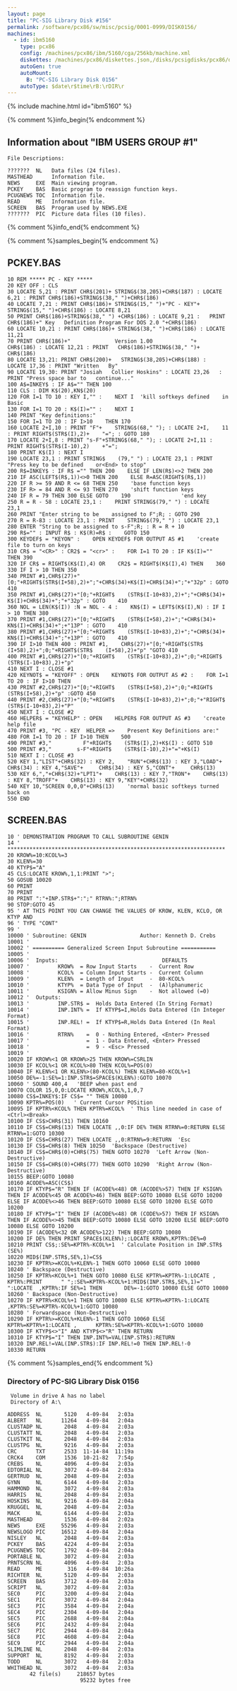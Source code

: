 ```yaml
---
layout: page
title: "PC-SIG Library Disk #156"
permalink: /software/pcx86/sw/misc/pcsig/0001-0999/DISK0156/
machines:
  - id: ibm5160
    type: pcx86
    config: /machines/pcx86/ibm/5160/cga/256kb/machine.xml
    diskettes: /machines/pcx86/diskettes.json,/disks/pcsigdisks/pcx86/diskettes.json
    autoGen: true
    autoMount:
      B: "PC-SIG Library Disk 0156"
    autoType: $date\r$time\rB:\rDIR\r
---
```


{% include machine.html id="ibm5160" %}

{% comment %}info_begin{% endcomment %}

## Information about "IBM USERS GROUP #1"

    File Descriptions:
    
    ???????  NL   Data files (24 files).
    MASTHEAD      Information file.
    NEWS     EXE  Main viewing program.
    PCKEY    BAS  Basic program to reassign function keys.
    PCUGNEWS TOC  Information file.
    READ     ME   Information file.
    SCREEN   BAS  Program used by NEWS.EXE
    ???????  PIC  Picture data files (10 files).
{% comment %}info_end{% endcomment %}

{% comment %}samples_begin{% endcomment %}

## PCKEY.BAS

```bas
10 REM ***** PC - KEY *****
20 KEY OFF : CLS
30 LOCATE 5,21 : PRINT CHR$(201)+ STRING$(38,205)+CHR$(187) : LOCATE 6,21 : PRINT CHR$(186)+STRING$(38," ")+CHR$(186)
40 LOCATE 7,21 : PRINT CHR$(186)+ STRING$(15," ")+"PC - KEY"+ STRING$(15," ")+CHR$(186) : LOCATE 8,21
50 PRINT CHR$(186)+STRING$(38," ") +CHR$(186) : LOCATE 9,21 :   PRINT CHR$(186)+" Key   Definition Program For DOS 2.0 "+CHR$(186)
60 LOCATE 10,21 : PRINT CHR$(186)+ STRING$(38," ")+CHR$(186) : LOCATE 11,21
70 PRINT CHR$(186)+"              Version 1.00            "+   CHR$(186) : LOCATE 12,21 : PRINT   CHR$(186)+STRING$(38," ")+   CHR$(186)
80 LOCATE 13,21: PRINT CHR$(200)+   STRING$(38,205)+CHR$(188) :   LOCATE 17,36 : PRINT "Written   By"
90 LOCATE 19,30: PRINT "Josiah   Collier Hoskins" : LOCATE 23,26   : PRINT "Press space bar to   continue..."
100 A$=INKEY$ : IF A$="" THEN 100
110 CLS : DIM K$(20),KN$(20)
120 FOR I=1 TO 10 : KEY I,"" :    NEXT I  'kill softkeys defined    in Basic
130 FOR I=1 TO 20 : K$(I)="" :    NEXT I
140 PRINT "Key definitions:"
150 FOR I=1 TO 20 : IF I>10    THEN 170
160 LOCATE 2+I,10 : PRINT "F"+    STRING$(68," "); : LOCATE 2+I,    11 : PRINT RIGHT$(STR$(I),2)+    "="; : GOTO 180
170 LOCATE 2+I,8 : PRINT "s-F"+STRING$(68," "); : LOCATE 2+I,11 : PRINT RIGHT$(STR$(I-10),2)    +"=";
180 PRINT K$(I) : NEXT I
190 LOCATE 23,1 : PRINT STRING$    (79," ") : LOCATE 23,1 : PRINT    "Press key to be defined    or<End> to stop"
200 R$=INKEY$ : IF R$ ="" THEN 200    ELSE IF LEN(R$)<>2 THEN 200
210 IF ASC(LEFT$(R$,1))<>0 THEN 200    ELSE R=ASC(RIGHT$(R$,1))
220 IF R >= 59 AND R <= 68 THEN 250    'base function keys
230 IF R> = 84 AND R <= 93 THEN 270    'shift function keys
240 IF R = 79 THEN 300 ELSE GOTO    190                'end key
250 R = R - 58 : LOCATE 23,1 :    PRINT STRING$(79," ") : LOCATE    23,1
260 PRINT "Enter string to be    assigned to F";R; : GOTO 290
270 R = R-83 : LOCATE 23,1 : PRINT    STRING$(79," ") : LOCATE 23,1
280 ENTER "String to be assigned to s-F";R; : R = R + 10
290 R$="" : INPUT R$ : K$(R)=R$ :    GOTO 150
300 KEYDEF$ = "KEYON" :    OPEN KEYDEF$ FOR OUTPUT AS #1    'create file to turn on keys
310 CR$ = "<CR>" : CR2$ = "<cr>" :    FOR I=1 TO 20 : IF K$(I)=""    THEN 390
320 IF CR$ = RIGHT$(K$(I),4) OR    CR2$ = RIGHT$(K$(I),4) THEN    360
330 IF I > 10 THEN 350
340 PRINT #1,CHR$(27)+"[0;"+RIGHT$(STR$(I+58),2)+";"+CHR$(34)+K$(I)+CHR$(34)+";"+"32p" : GOTO    410
350 PRINT #1,CHR$(27)+"[0;"+RIGHT$    (STR$(I-10+83),2)+";"+CHR$(34)+    K$(I)+CHR$(34)+";"+"32p" : GOTO    410
360 NOL = LEN(K$(I)) :N = NOL - 4 :    KN$(I) = LEFT$(K$(I),N) : IF I    > 10 THEN 380
370 PRINT #1,CHR$(27)+"[0;"+RIGHT$    (STR$(I+58),2)+";"+CHR$(34)+    KN$(I)+CHR$(34)+";+"13P" : GOTO    410
380 PRINT #1,CHR$(27)+"[0;"+RIGHT$    (STR$(I-10+83),2)+";"+CHR$(34)+    KN$(I)+CHR$(34)+";"+13P" : GOTO    410
390 IF I>10 THEN 400 : PRINT #1,    CHR$(27)+"[0;"+RIGHT$(STR$    (I+58),2)+";0;"+RIGHT$(STR$    (I+58),2)+"p" "GOTO 410
400 PRINT #1,CHR$(27)+"[0;"+RIGHT$    (STR$(I-10+83),2)+";0;"+RIGHT$    (STR$(I-10+83),2)+"p"
410 NEXT I : CLOSE #1
420 KEYNOT$ = "KEYOFF" : OPEN    KEYNOT$ FOR OUTPUT AS #2 :    FOR I=1 TO 20 : IF I>10 THEN
430 PRINT #2,CHR$(27)+"[0;"+RIGHT$    (STR$(I+58),2)+";0;"+RIGHT$    (STR$(I+58),2)+"p" :GOTO 450
440 PRINT #2,CHR$(27)+"[0;"+RIGHT$    (STR$(I-10+83),2)+";0;"+"RIGHT$    (STR$(I-10+83),2)+"P"
450 NEXT I : CLOSE #2
460 HELPER$ = "KEYHELP" : OPEN    HELPER$ FOR OUTPUT AS #3    'create help file
470 PRINT #3, "PC - KEY  HELPER =>    Present Key Definitions are:"
480 FOR I=1 TO 20 : IF I>10 THEN    500
490 PRINT #3,"          F"+RIGHT$    (STR$(I),2)+K$(I) : GOTO 510
500 PRINT #3,"        s-F"+RIGHT$    (STR$(I-10),2)+"="+K$(I)
510 NEXT I : CLOSE #3
520 KEY 1,"LIST"+CHR$(32) : KEY 2,    "RUN"+CHR$(13) : KEY 3,"LOAD"+     CHR$(34) : KEY 4,"SAVE"+     CHR$(34) : KEY 5,"CONT"+     CHR$(13)
530 KEY 6,","+CHR$(32)+"LPT1"+    CHR$(13) : KEY 7,"TRON"+    CHR$(13) : KEY 8,"TROFF"+    CHR$(13) : KEY 9,"KEY"+CHR$(32)
540 KEY 10,"SCREEN 0,0,0"+CHR$(13)    'normal basic softkeys turned    back on
550 END
```

## SCREEN.BAS

```bas
10 ' DEMONSTRATION PROGRAM TO CALL SUBROUTINE GENIN
14 ' *********************************************************************
20 KROW%=10:KCOL%=3
30 KLEN%=30
40 KTYP$="A"
45 CLS:LOCATE KROW%,1,1:PRINT ">";
50 GOSUB 10020
60 PRINT
70 PRINT
80 PRINT ":"+INP.STR$+":";" RTRN%:";RTRN%
90 STOP:GOTO 45
95 ' AT THIS POINT YOU CAN CHANGE THE VALUES OF KROW, KLEN, KCLO, OR KTYP AND
96 ' TYPE "CONT"
99 '
10000 ' Subroutine: GENIN                 Author: Kenneth D. Crebs
10001 '
10002 ' ========== Generalized Screen Input Subroutine ===========
10005 '
10006 '  Inputs:                                 DEFAULTS
10007 '         KROW%  = Row Input Starts    -  Current Row
10008 '         KCOL%  = Column Input Starts -  Current Column
10009 '         KLEN%  = Length of Input     -  80-KCOL%
10010 '         KTYP%  = Data Type of Input  -  (A)lphanumeric
10011 '         KSIGN% = Allow Minus Sign    -  Not allowed (=0)
10012 '  Outputs:
10013 '         INP.STR$ =  Holds Data Entered (In String Format)
10014 '         INP.INT% =  If KTYP$=I,Holds Data Entered (In Integer Format)
10015 '         INP.REL! =  If KTYP$=R,Holds Data Entered (In Real Format)
10016 '         RTRN%    =  0 - Nothing Entered, <Enter> Pressed
10017 '                  =  1 - Data Entered, <Enter> Pressed
10018 '                  =  9 - <Esc> Pressed
10019 '
10020 IF KROW%<1 OR KROW%>25 THEN KROW%=CSRLIN
10030 IF KCOL%<1 OR KCOL%>80 THEN KCOL%=POS(0)
10040 IF KLEN%<1 OR KLEN%>(80-KCOL%) THEN KLEN%=80-KCOL%+1
10050 DE%=-1:SE%=1:INP.STR$=SPACE$(KLEN%):GOTO 10070
10060 ' SOUND 400,4   'BEEP when past end
10070 COLOR 15,0,0:LOCATE KROW%,KCOL%,1,0,7
10080 CS$=INKEY$:IF CS$= "" THEN 10080
10090 KPTR%=POS(0)   ' Current Cursor POSition
10095 IF KPTR%<KCOL% THEN KPTR%=KCOL%  ' This line needed in case of      <Ctrl><Break>
10100 IF CS$>CHR$(31) THEN 10160
10110 IF CS$=CHR$(13) THEN LOCATE ,,0:IF DE% THEN RTRN%=0:RETURN ELSE       RTRN%=1:GOTO 10300
10120 IF CS$=CHR$(27) THEN LOCATE ,,0:RTRN%=9:RETURN  'Esc
10130 IF CS$=CHR$(8) THEN 10250  'Backspace (Destructive)
10140 IF CS$=CHR$(0)+CHR$(75) THEN GOTO 10270  'Left Arrow (Non-Destructive)
10150 IF CS$=CHR$(0)+CHR$(77) THEN GOTO 10290  'Right Arrow (Non-Destructive)
10155 BEEP:GOTO 10080
10160 ACODE%=ASC(CS$)
10170 IF KTYP$="R" THEN IF (ACODE%<48) OR (ACODE%>57) THEN IF KSIGN% THEN IF ACODE%<45 OR ACODE%>46) THEN BEEP:GOTO 10080 ELSE GOTO 10200 ELSE IF ACODE%<>46 THEN BEEP:GOTO 10080 ELSE GOTO 10200 ELSE GOTO 10200
10180 IF KTYP$="I" THEN IF (ACODE%<48) OR (CODE%>57) THEN IF KSIGN% THEN IF ACODE%<>45 THEN BEEP:GOTO 10080 ELSE GOTO 10200 ELSE BEEP:GOTO 10080 ELSE GOTO 10200
10190 IF (ACODE%<32 OR ACODE%>122) THEN BEEP:GOTO 10080
10200 IF DE% THEN PRINT SPACE$(KLEN%);:LOCATE KROW%,KPTR%:DE%=0
10210 PRINT CS$;:SE%=KPTR%-KCOL%+1  ' Calculate Position in INP.STR$ (SE%)
10220 MID$(INP.STR$,SE%,1)=CS$
10230 IF KPTR%>=KCOL%+KLEN%-1 THEN GOTO 10060 ELSE GOTO 10080
10240 ' Backspace (Destructive)
10250 IF KPTR%<KCOL%+1 THEN GOTO 10080 ELSE KPTR%=KPTR%-1:LOCATE , KPTR%:PRINT      " ";:SE%=KPTR%-KCOL%+1:MID$(INP.STR$,SE%,1)=" ":LOCATE  ,KPTR%:IF SE%=1 THEN       DE%=-1:GOTO 10080 ELSE GOTO 10080
10260 ' Backspace (Non-Destructive)
10270 IF KPTR%<KCOL%+1 THEN GOTO 10080 ELSE KPTR%=KPTR%-1:LOCATE      ,KPTR%:SE%=KPTR%-KCOL%+1:GOTO 10080
10280 ' Forwardspace (Non-Destructive)
10290 IF KPTR%>=KCOL%+KLEN%-1 THEN GOTO 10060 ELSE KPTR%=KPTR%+1:LOCATE ,      KPTR%:SE%=KPTR%-KCOL%+1:GOTO 10080
10300 IF KTYP$<>"I" AND KTYP$<>"R" THEN RETURN
10310 IF KTYP$="I" THEN INP.INT%=VAL(INP.STR$):RETURN
10320 INP.REL!=VAL(INP.STR$):IF INP.REL!=0 THEN INP.REL!-0
10330 RETURN
```

{% comment %}samples_end{% endcomment %}

### Directory of PC-SIG Library Disk 0156

     Volume in drive A has no label
     Directory of A:\

    ADDRESS  NL       5120   4-09-84   2:03a
    ALBERT   NL      11264   4-09-84   2:04a
    CLUSTADP NL       2048   4-09-84   2:03a
    CLUSTATT NL       2048   4-09-84   2:03a
    CLUSTKIT NL       2048   4-09-84   2:03a
    CLUSTPG  NL       9216   4-09-84   2:03a
    CRC      TXT      2533  11-14-84  11:19a
    CRCK4    COM      1536  10-21-82   7:54p
    CREBS    NL       4096   4-09-84   2:03a
    EDTORIAL NL       3072   4-09-84   2:03a
    GERTRUD  NL       2048   4-09-84   2:03a
    GYNN     NL       6144   4-09-84   2:03a
    HAMMOND  NL       3072   4-09-84   2:03a
    HARRIS   NL       2048   4-09-84   2:03a
    HOSKINS  NL       9216   4-09-84   2:04a
    KRUGGEL  NL       2048   4-09-84   2:03a
    MACK     NL       6144   4-09-84   2:03a
    MASTHEAD          1536   4-09-84   2:02a
    NEWS     EXE     55296   4-09-84   2:03a
    NEWSLOGO PIC     16512   4-09-84   2:04a
    NISLEY   NL       2048   4-09-84   2:03a
    PCKEY    BAS      4224   4-09-84   2:03a
    PCUGNEWS TOC      1792   4-09-84   2:04a
    PORTABLE NL       3072   4-09-84   2:03a
    PRNTSCRN NL       4096   4-09-84   2:03a
    READ     ME        316   4-09-84  10:26a
    RICHTER  NL       5120   4-09-84   2:03a
    SCREEN   BAS      3712   4-09-84   2:03a
    SCRIPT   NL       3072   4-09-84   2:03a
    SEC0     PIC      3200   4-09-84   2:04a
    SEC1     PIC      3072   4-09-84   2:04a
    SEC3     PIC      3584   4-09-84   2:04a
    SEC4     PIC      2304   4-09-84   2:04a
    SEC5     PIC      2688   4-09-84   2:04a
    SEC6     PIC      2432   4-09-84   2:04a
    SEC7     PIC      2944   4-09-84   2:04a
    SEC8     PIC      4608   4-09-84   2:04a
    SEC9     PIC      2944   4-09-84   2:04a
    SLIMLINE NL       2048   4-09-84   2:03a
    SUPPORT  NL       8192   4-09-84   2:03a
    TODD     NL       3072   4-09-84   2:03a
    WHITHEAD NL       3072   4-09-84   2:03a
           42 file(s)     218657 bytes
                           95232 bytes free
